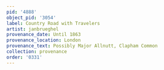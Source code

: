 ```yaml
---
pid: '4888'
object_pid: '3054'
label: Country Road with Travelers
artist: janbrueghel
provenance_date: Until 1863
provenance_location: London
provenance_text: Possibly Major Allnutt, Clapham Common
collection: provenance
order: '0331'
---
```


